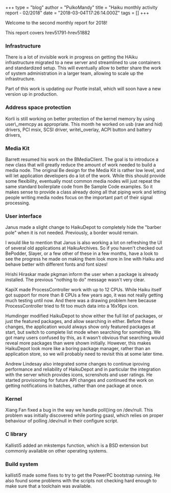 +++
type = "blog"
author = "PulkoMandy"
title = "Haiku monthly activity report - 02/2018"
date = "2018-03-04T17:26:14.000Z"
tags = []
+++

<p>Welcome to the second monthly report for 2018!</p>

<p>This report covers hrev51791-hrev51882</p>

<h3>Infrastructure</h3>

<p>There is a lot of invisible work in progress on getting the HAiku infrastructure
migrated to a new server and streamlined to use containers and standardized setup.
This will eventually allow to better share the work of system administration in
a larger team, allowing to scale up the infrastructure.</p>

<p>Part of this work is updating our Pootle install, which will soon have a new
version up in production.</p>

<h3>Address space protection</h3>

<p>Korli is still working on better protection of the kernel memory by using user\_memcpy
as appropriate. This month he worked on usb (raw and hid) drivers, PCI msix, SCSI driver,
write\_overlay, ACPI button and battery drivers,</p>

<h3>Media Kit</h3>

<p>Barrett resumed his work on the BMediaClient. The goal is to introduce a new
class that will greatly reduce the amount of work needed to build a media node.
The original Be design for the Media Kit is rather low level, and will let
application developers do a lot of the work. While this should provide some
flexibility, eventually most common media nodes will just repeat the same
standard boilerplate code from Be Sample Code examples. So it makes sense to
provide a class already doing all that piping work and letting people writing
media nodes focus on the important part of their signal processing.

<h3>User interface</h3>

<p>Janus made a slight change to HaikuDepot to completely hide the "barber pole"
when it is not needed. Previously, a border would remain.</p>
<p>I would like to mention that Janus is also working a lot on refreshing the UI
of several old applications at HaikuArchives. So if you haven't checked out BePodder,
Slayer, or a few other of these in a few months, have a look to see the progress
he made on making them look more in line with Haiku and behave better with different
fonts and font sizes!</p>

<p>Hrishi Hiraskar made pkgman inform the user when a package is already installed.
The previous "nothing to do" message wasn't very clear.</p>

<p>KapiX made ProcessController work with up to 12 CPUs. While Haiku itself got
support for more than 8 CPUs a few years ago, it was not really getting much
testing until now. And there was a drawing problem here because ProcessController
tried to fit too much data into a 16x16px icon.</p>

<p>Humdinger modified HaikuDepot to show either the full list of packages, or
just the featured packages, and allow searching in either. Before these changes,
the application would always show only featured packages at start, but switch to
complete list mode when searching for something. We got many users confused by
this, as it wasn't obvious that searching would reveal more packages than were
shown initially. However, this makes HaikuDepot look more like a boring package
manager, rather than an application store, so we will probably need to revisit
this at some later time.</p>

<p>Andrew Lindesay also integrated some changes to continue iproving performance
and reliability of HaikuDepot and in particular the integration with the server
which provides icons, screnshots and user ratings. He started provisioning for
future API changes and continued the work on getting notifications in batches,
rather than one package at once.</p>

<h3>Kernel</h3>

<p>Xiang Fan fixed a bug in the way we handle poll()ing on /dev/null. This problem
was initially discovered while porting gsasl, which relies on proper behaviour
of polling /dev/null in their configure script.</p>

<h3>C library</h3>

<p>Kallisti5 added an mkstemps function, which is a BSD extension but commonly
available on other operating systems.</p>

<h3>Build system</h3>

<p>kallisti5 made some fixes to try to get the PowerPC bootstrap running. He also
found some problems with the scripts not checking hard enough to make sure that
a toolchain was available.</p>
